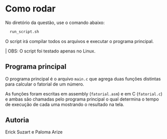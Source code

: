 <!--  Erick Suzuart, Paloma Arize -->

# Como rodar

No diretório da questão, use o comando abaixo:

```bash
  run_script.sh
```

O script irá compilar todos os arquivos e executar o programa principal.

| OBS: O script foi testado apenas no Linux.

## Programa principal

O programa principal é o arquivo `main.c` que agrega duas funções distintas para calcular o fatorial de um número.

As funções foram escritas em assembly (`fatorial.asm`) e em C (`fatorial.c`) e ambas são chamadas pelo programa principal o qual determina o tempo de execução de cada uma mostrando o resultado na tela.

## Autoria

Erick Suzart e Paloma Arize
